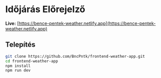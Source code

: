 # Időjárás Előrejelző

**Live:** [https://bence-pentek-weather.netlify.app](https://bence-pentek-weather.netlify.app)

## Telepítés

```bash
git clone https://github.com/BncPntk/frontend-weather-app.git
cd frontend-weather-app
npm install
npm run dev